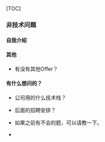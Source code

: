 [TOC]

### 非技术问题

#### 自我介绍





#### 其他

- 有没有其他Offer？





#### 有什么想问的？

- 公司用的什么技术栈？
- 后面的招聘安排？

- 如果之前有不会的题，可以请教一下。
- 











